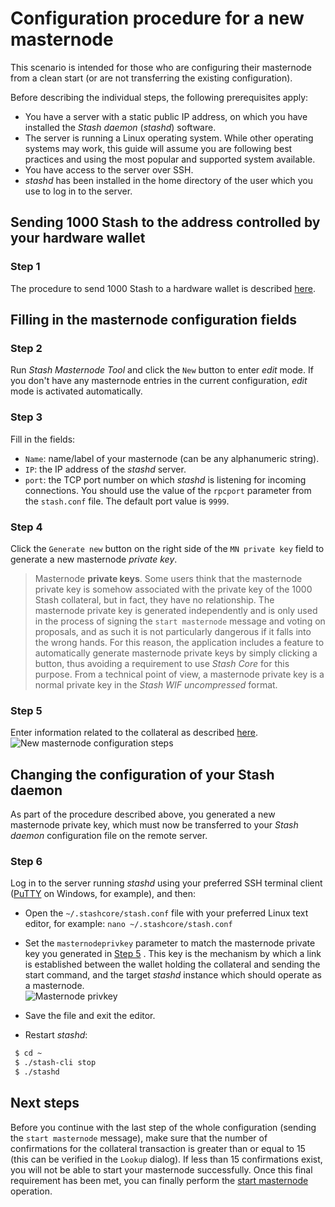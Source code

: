 # Configuration procedure for a new masternode

This scenario is intended for those who are configuring their masternode from a clean start (or are not transferring the existing configuration).

Before describing the individual steps, the following prerequisites apply:
  * You have a server with a static public IP address, on which you have installed the *Stash daemon* (*stashd*) software.
  * The server is running a Linux operating system. While other operating systems may work, this guide will assume you are following best practices and using the most popular and supported system available.
  * You have access to the server over SSH.
  * *stashd* has been installed in the home directory of the user which you use to log in to the server.

## Sending 1000 Stash to the address controlled by your hardware wallet

### Step 1

The procedure to send 1000 Stash to a hardware wallet is described [here](config-masternodes-a.md#sending-1000-stash-to-the-hardware-wallet-address).

## Filling in the masternode configuration fields

### Step 2

Run *Stash Masternode Tool* and click the `New` button to enter *edit* mode. If you don't have any masternode entries in the current configuration, *edit* mode is activated automatically.

### Step 3

Fill in the fields:
  * `Name`: name/label of your masternode (can be any alphanumeric string).
  * `IP`: the IP address of the *stashd* server.
  * `port`: the TCP port number on which *stashd* is listening for incoming connections. You should use the value of the `rpcport` parameter from the `stash.conf` file. The default port value is `9999`.

### Step 4

Click the `Generate new` button on the right side of the `MN private key` field to generate a new masternode *private key*.

  > Masternode **private keys**. Some users think that the masternode private key is somehow associated with the private key of the 1000 Stash collateral, but in fact, they have no relationship. The masternode private key is generated independently and is only used in the process of signing the `start masternode` message and voting on proposals, and as such it is not particularly dangerous if it falls into the wrong hands. For this reason, the application includes a feature to automatically generate masternode private keys by simply clicking a button, thus avoiding a requirement to use *Stash Core* for this purpose. From a technical point of view, a masternode private key is a normal private key in the *Stash WIF uncompressed* format.

### Step 5

Enter information related to the collateral as described [here](config-masternodes-a.md#entering-information-on-the-collateral).  
![New masternode configuration steps](img/conf-masternodes-b-1.png)

## Changing the configuration of your Stash daemon

As part of the procedure described above, you generated a new masternode private key, which must now be transferred to your *Stash daemon* configuration file on the remote server.

### Step 6

Log in to the server running *stashd* using your preferred SSH terminal client ([PuTTY](https://www.chiark.greenend.org.uk/~sgtatham/putty/latest.html) on Windows, for example), and then:

  * Open the `~/.stashcore/stash.conf` file with your preferred Linux text editor, for example: `nano ~/.stashcore/stash.conf`

  * Set the `masternodeprivkey` parameter to match the masternode private key you generated in [Step 5](#step-5) . This key is the mechanism by which a link is established between the wallet holding the collateral and sending the start command, and the target *stashd* instance which should operate as a masternode.  
      ![Masternode privkey](img/conf-masternodes-b-2.png)

  * Save the file and exit the editor.

  * Restart *stashd*:
  ```bash
   $ cd ~
   $ ./stash-cli stop
   $ ./stashd
  ```

## Next steps

Before you continue with the last step of the whole configuration (sending the `start masternode` message), make sure that the number of confirmations for the collateral transaction is greater than or equal to 15 (this can be verified in the `Lookup` dialog). If less than 15 confirmations exist, you will not be able to start your masternode successfully. Once this final requirement has been met, you can finally perform the [start masternode](../README.md#starting-a-masternode) operation.
